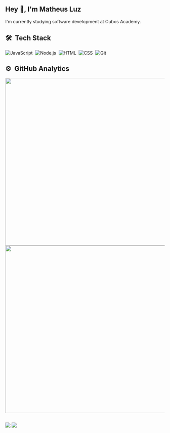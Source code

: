 ## Hey 👋, I'm Matheus Luz  
I'm currently studying software development at Cubos Academy. 
 
 ## 🛠 &nbsp;Tech Stack

![JavaScript](https://img.shields.io/badge/-JavaScript-05122A?style=flat&logo=javascript)&nbsp;
![Node.js](https://img.shields.io/badge/-Node.js-05122A?style=flat&logo=node.js)&nbsp;
![HTML](https://img.shields.io/badge/-HTML-05122A?style=flat&logo=HTML5)&nbsp;
![CSS](https://img.shields.io/badge/-CSS-05122A?style=flat&logo=CSS3&logoColor=1572B6)&nbsp;
![Git](https://img.shields.io/badge/-Git-05122A?style=flat&logo=git)&nbsp;

## ⚙️ &nbsp;GitHub Analytics

<p align="left">
<img width="530em" src="https://github-readme-stats.vercel.app/api?username=mattheusluz&count_private=true&show_icons=true&theme=vision-friendly-dark&hide=issues,contribs"/>
<img width="530em" src="https://github-readme-stats.vercel.app/api/top-langs/?username=mattheusluz&layout=compact&theme=vision-friendly-dark"/>
</p> 
  
  ##
 
<div> 
  <a href="https://www.linkedin.com/in/mattheusluz/" target="_blank"><img src="https://img.shields.io/badge/-Matheus_Luz-05122A?style=flat&logo=linkedin" target="_blank"></a> 
    <a href = "mailto:mattheusluzz@gmail.com" target="_blank"><img src="https://img.shields.io/badge/-mattheusluzz@gmail.com-FF0000?style=flat&labelColor=FF0000&logo=gmail&logoColor=white&link=mailto:<mattheusluzz@gmail.com>" target="_blank"></a>
</div>
